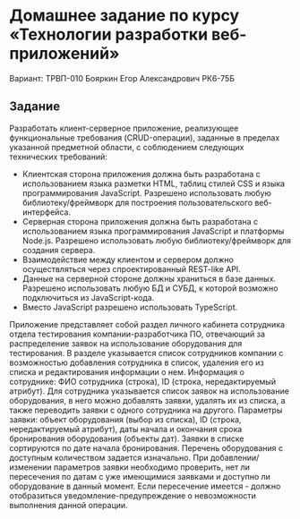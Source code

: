 # Домашнее задание по курсу «Технологии разработки веб-приложений»

Вариант: ТРВП-010
Бояркин Егор Александрович
РК6-75Б

## Задание

Разработать клиент-серверное приложение, реализующее функциональные требования (CRUD-операции), заданные в пределах указанной предметной области, с соблюдением следующих технических требований:
- Клиентская сторона приложения должна быть разработана с использованием языка разметки HTML, таблиц стилей CSS и языка программирования JavaScript. Разрешено использовать любую библиотеку/фреймворк для построения пользовательского веб-интерфейса.
- Серверная сторона приложения должна быть разработана с использованием языка программирования JavaScript и платформы Node.js. Разрешено использовать любую библиотеку/фреймворк для создания сервера.
- Взаимодействие между клиентом и сервером должно осуществляться через спроектированный REST-like API.
- Данные на серверной стороне должны храниться в базе данных. Разрешено использовать любую БД и СУБД, к которой возможно подключиться из JavaScript-кода.
- Вместо JavaScript разрешено использовать TypeScript.

Приложение представляет собой раздел личного кабинета сотрудника отдела тестирования компании-разработчика ПО, отвечающий за распределение заявок на использование оборудования для тестирования. В разделе указывается список сотрудников компании с возможностью добавления сотрудника в список, удаления его из списка и редактирования информации о нем. Информация о сотруднике: ФИО сотрудника (строка), ID (строка, нередактируемый атрибут). Для сотрудника указывается список заявок на использование оборудования, в него можно добавлять заявки, удалять их из списка, а также переводить заявки с одного сотрудника на другого. Параметры заявки: объект оборудования (выбор из списка), ID (строка, нередактируемый атрибут), даты начала и окончания срока бронирования оборудования (объекты дат). Заявки в списке сортируются по дате начала бронирования. Перечень оборудования с доступным количеством задается изначально. При добавлении/изменении параметров заявки необходимо проверить, нет ли пересечения по датам с уже имеющимися заявками и доступно ли оборудование в данный момент. Если пересечение имеется - должно отобразиться уведомление-предупреждение о невозможности выполнения данной операции.